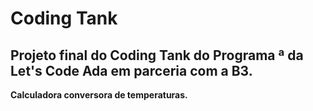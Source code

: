 # Coding Tank

## Projeto final do Coding Tank do Programa <Dev>ª da Let's Code Ada em parceria com a B3.
  
  

**Calculadora conversora de temperaturas.**
